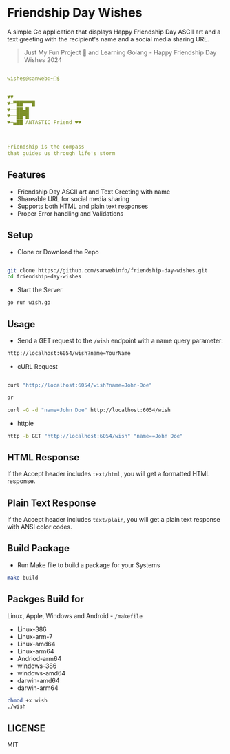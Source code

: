 # Friendship Day Wishes

A simple Go application that displays Happy Friendship Day ASCII art and a text greeting with the recipient's name and a social media sharing URL.  

> Just My Fun Project 🙂 and Learning Golang - Happy Friendship Day Wishes 2024  

```yaml

wishes@sanweb:~💚$


♥♥
♥─▀██▀▀▀█
♥──██▄█
♥──██▀█
♥─▄██ ANTASTIC Friend ♥♥



Friendship is the compass
that guides us through life's storm

```

## Features

- Friendship Day ASCII art and Text Greeting with name
- Shareable URL for social media sharing
- Supports both HTML and plain text responses
- Proper Error handling and Validations

## Setup

- Clone or Download the Repo

```sh

git clone https://github.com/sanwebinfo/friendship-day-wishes.git
cd friendship-day-wishes

```

- Start the Server

```sh
go run wish.go
```

## Usage

- Send a GET request to the `/wish` endpoint with a name query parameter:

```sh
http://localhost:6054/wish?name=YourName
```

- cURL Request

```sh

curl "http://localhost:6054/wish?name=John-Doe"

or

curl -G -d "name=John Doe" http://localhost:6054/wish

```

- httpie

```sh
http -b GET "http://localhost:6054/wish" "name==John Doe"
```

## HTML Response

If the Accept header includes `text/html`, you will get a formatted HTML response.

## Plain Text Response

If the Accept header includes `text/plain`, you will get a plain text response with ANSI color codes.

## Build Package

- Run Make file to build a package for your Systems

```sh
make build
```

## Packges Build for  

Linux, Apple, Windows and Android - `/makefile`  

- Linux-386
- Linux-arm-7
- Linux-amd64
- Linux-arm64
- Andriod-arm64
- windows-386
- windows-amd64
- darwin-amd64
- darwin-arm64

```sh
chmod +x wish
./wish
```

## LICENSE

MIT
